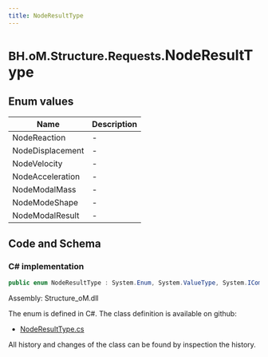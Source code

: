 ```yaml
---
title: NodeResultType
---
```


# <small>BH.oM.Structure.Requests.</small>**NodeResultType**



## Enum values

| Name            | Description                                                    |
|-----------------|----------------------------------------------------------------|
| NodeReaction |  -  |
| NodeDisplacement |  -  |
| NodeVelocity |  -  |
| NodeAcceleration |  -  |
| NodeModalMass |  -  |
| NodeModeShape |  -  |
| NodeModalResult |  -  |


## Code and Schema

### C# implementation

``` C# title="C#"
public enum NodeResultType : System.Enum, System.ValueType, System.IComparable, System.ISpanFormattable, System.IFormattable, System.IConvertible
```

Assembly: Structure_oM.dll

The enum is defined in C#. The class definition is available on github:

- [NodeResultType.cs](https://github.com/BHoM/BHoM/blob/develop/Structure_oM/Requests\Enum\NodeResultType.cs)

All history and changes of the class can be found by inspection the history.
